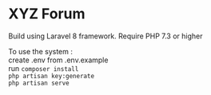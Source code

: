 # XYZ Forum
Build using Laravel 8 framework.
Require PHP 7.3 or higher

To use the system : <br/>
create .env from .env.example <br/>
run `composer install` <br/>
`php artisan key:generate`<br/>
`php artisan serve`
<br/>

